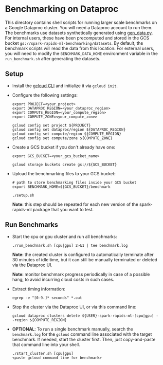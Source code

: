 # Benchmarking on Dataproc

This directory contains shell scripts for running larger scale benchmarks on a Google Dataproc cluster.  You will need a Dataproc account to run them.  The benchmarks use datasets synthetically generated using [gen_data.py](../gen_data.py).  For internal users, these have been precomputed and stored in the GCS bucket `gs://spark-rapids-ml-benchmarking/datasets`.   By default, the benchmark scripts will read the data from this location.  For external users, you will need to modify the `BENCHMARK_DATA_HOME` environment variable in the `run_benchmark.sh` after generating the datasets.

## Setup

- Install the [gcloud CLI](https://cloud.google.com/sdk/docs/install) and initialize it via `gcloud init`.

- Configure the following settings:
  ```
  export PROJECT=<your_project>
  export DATAPROC_REGION=<your_dataproc_region>
  export COMPUTE_REGION=<your_compute_region>
  export COMPUTE_ZONE=<your_compute_zone>

  gcloud config set project ${PROJECT}
  gcloud config set dataproc/region ${DATAPROC_REGION}
  gcloud config set compute/region ${COMPUTE_REGION}
  gcloud config set compute/zone ${COMPUTE_ZONE}
  ```

- Create a GCS bucket if you don't already have one:
  ```
  export GCS_BUCKET=<your_gcs_bucket_name>

  gcloud storage buckets create gs://${GCS_BUCKET}
  ```

- Upload the benchmarking files to your GCS bucket:
  ```
  # path to store benchmarking files inside your GCS bucket
  export BENCHMARK_HOME=${GCS_BUCKET}/benchmark

  ./setup.sh
  ```
  **Note**: this step should be repeated for each new version of the spark-rapids-ml package that you want to test.

## Run Benchmarks

- Start the cpu or gpu cluster and run all benchmarks:
  ```
  ./run_benchmark.sh [cpu|gpu] 2>&1 | tee benchmark.log
  ```
  **Note**: the created cluster is configured to automatically terminate after 30 minutes of idle time, but it can still be manually terminated or deleted via the Dataproc UI.

  **Note**: monitor benchmark progress periodically in case of a possible hang, to avoid incurring cloud costs in such cases.

- Extract timing information:
  ```
  egrep -e "[0-9.]* seconds" *.out
  ```

- Stop the cluster via the Dataproc UI, or via this command line:
  ```
  gcloud dataproc clusters delete ${USER}-spark-rapids-ml-[cpu|gpu] --region ${COMPUTE_REGION}
  ```

- **OPTIONAL**: To run a single benchmark manually, search the `benchmark.log` for the `gcloud` command line associated with the target benchmark.  If needed, start the cluster first.  Then, just copy-and-paste that command line into your shell.
  ```
  ./start_cluster.sh [cpu|gpu]
  <paste gcloud command line for benchmark>
  ```
